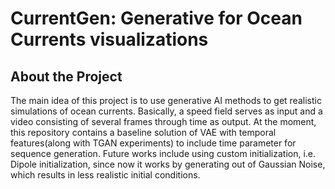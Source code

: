 # CurrentGen: Generative for Ocean Currents visualizations

## About the Project

The main idea of this project is to use generative AI methods to get realistic simulations of ocean currents. Basically, a speed field serves as input and a video consisting of several frames through time as output. At the moment, this repository contains a baseline solution of VAE with temporal features(along with TGAN experiments) to include time parameter for sequence generation. Future works include using custom initialization, i.e. Dipole initialization, since now it works by generating out of Gaussian Noise, which results in less realistic initial conditions.
